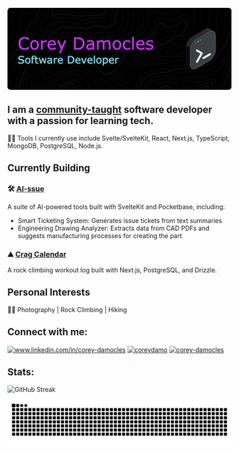 ![Header](https://github.com/ubemacapuno/ubemacapuno/blob/main/github-header.png?raw=true)

## I am a [community-taught](https://leonnoel.com/100devs/) software developer with a passion for learning tech.

🧑🏾‍ Tools I currently use include Svelte/SvelteKit, React, Next.js, TypeScript, MongoDB, PostgreSQL, Node.js.

## Currently Building

### 🛠️ [AI-ssue](https://github.com/ubemacapuno/open-ai-playground)
A suite of AI-powered tools built with SvelteKit and Pocketbase, including:
- Smart Ticketing System: Generates issue tickets from text summaries
- Engineering Drawing Analyzer: Extracts data from CAD PDFs and suggests manufacturing processes for creating the part

### ⛰️ [Crag Calendar](https://github.com/ubemacapuno/crag-calendar)
A rock climbing workout log built with Next.js, PostgreSQL, and Drizzle.

## Personal Interests

🧗🏽 Photography | Rock Climbing | Hiking

## Connect with me:

<p align="left">
<a href="https://www.linkedin.com/in/corey-damocles/" target="blank"><img align="center" src="https://raw.githubusercontent.com/rahuldkjain/github-profile-readme-generator/master/src/images/icons/Social/linked-in-alt.svg" alt="www.linkedin.com/in/corey-damocles" height="30" width="40" /></a>
<a href="https://twitter.com/coreydamo" target="blank"><img align="center" src="https://raw.githubusercontent.com/rahuldkjain/github-profile-readme-generator/master/src/images/icons/Social/twitter.svg" alt="coreydamo" height="30" width="40" /></a>
<a href="https://codepen.io/corey-damocles" target="blank"><img align="center" src="https://raw.githubusercontent.com/rahuldkjain/github-profile-readme-generator/master/src/images/icons/Social/codepen.svg" alt="corey-damocles" height="30" width="40" /></a>
</p>

## Stats:
![GitHub Streak](https://github-readme-streak-stats.herokuapp.com/?user=ubemacapuno&show_icons=true&locale=en&layout=compact&theme=tokyonight_duo)

![GitHub Contribution Grid Snake](https://raw.githubusercontent.com/ubemacapuno/ubemacapuno/a8be5c2205b0bda87fa5b12f7cb757d8daf2c20c/github-contribution-grid-snake.svg)
